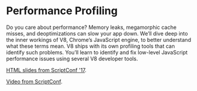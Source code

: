 # Performance Profiling

Do you care about performance? Memory leaks, megamorphic cache misses, and deoptimizations can slow your app down. We’ll dive deep into the inner workings of V8, Chrome’s JavaScript engine, to better understand what these terms mean. V8 ships with its own profiling tools that can identify such problems. You’ll learn to identify and fix low-level JavaScript performance issues using several V8 developer tools.

[HTML slides from ScriptConf '17](https://fhinkel.github.io/PerformanceProfiling).

[Video from ScriptConf](https://www.youtube.com/channel/UCVbaJU4SUrQrrNs820aZAfQ).
